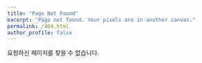 ```yaml
---
title: "Page Not Found"
excerpt: "Page not found. Your pixels are in another canvas."
permalink: /404.html
author_profile: false
---
```


요청하신 페이지를 찾을 수 없습니다.

<script>
  var GOOG_FIXURL_LANG = 'en';
  var GOOG_FIXURL_SITE = 'https://pdache.github.io'
</script>
<script src="https://linkhelp.clients.google.com/tbproxy/lh/wm/fixurl.js">
</script>
